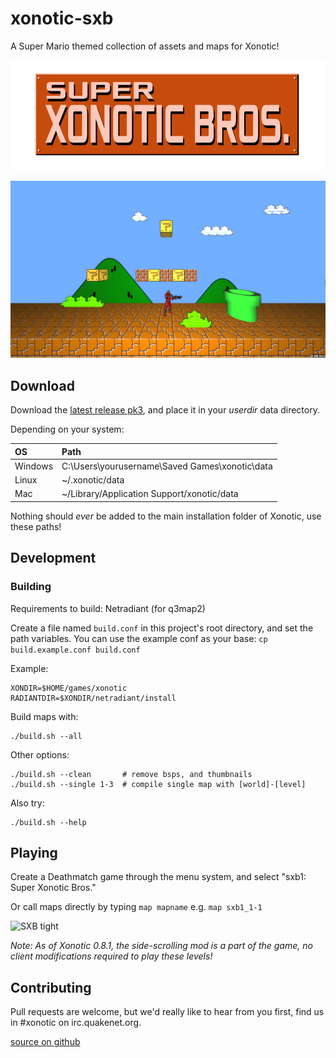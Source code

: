 # xonotic-sxb

A Super Mario themed collection of assets and maps for Xonotic!

![sxb-logo](resources/sxb-logo.png)

![SXB 1-1](resources/mapshots/sxb1_1-1_start.png)

## Download

Download the [latest release pk3](https://github.com/z/xonotic-sxb.pk3dir/releases), and place it in your *userdir* data directory.

Depending on your system:

|OS|Path|
|:---|:---|
|Windows|C:\Users\yourusername\Saved Games\xonotic\data|
|Linux|~/.xonotic/data|
|Mac|~/Library/Application Support/xonotic/data|

Nothing should *ever* be added to the main installation folder of Xonotic, use these paths!

## Development

### Building

Requirements to build: Netradiant (for q3map2)

Create a file named `build.conf` in this project's root directory, and set the path variables. You can use the example conf as your base: `cp build.example.conf build.conf`

Example:

```
XONDIR=$HOME/games/xonotic
RADIANTDIR=$XONDIR/netradiant/install
```

Build maps with:

```
./build.sh --all
```

Other options:

```
./build.sh --clean       # remove bsps, and thumbnails
./build.sh --single 1-3  # compile single map with [world]-[level] 
```

Also try:

```
./build.sh --help
```

## Playing

Create a Deathmatch game through the menu system, and select "sxb1: Super Xonotic Bros."

Or call maps directly by typing `map mapname` e.g. `map sxb1_1-1`

![SXB tight](resources/mapshots/labeled.png)

*Note: As of Xonotic 0.8.1, the side-scrolling mod is a part of the game, no client modifications required to play these levels!*

## Contributing

Pull requests are welcome, but we'd really like to hear from you first, find us in #xonotic on irc.quakenet.org.

[source on github](https://github.com/z/xonotic-sxb.pk3dir)

